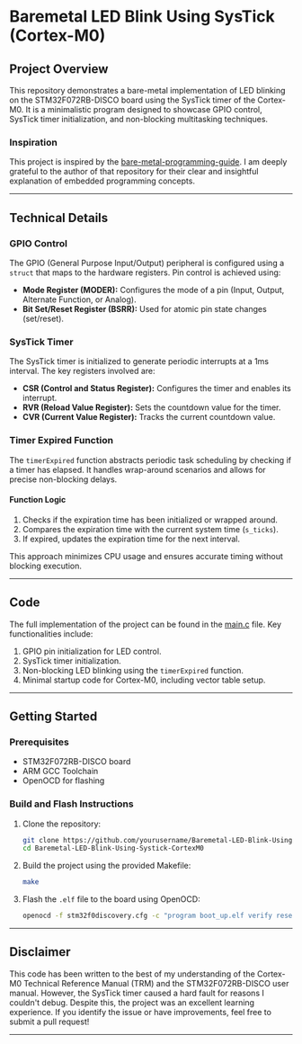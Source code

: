 # Baremetal LED Blink Using SysTick (Cortex-M0)

## Project Overview
This repository demonstrates a bare-metal implementation of LED blinking on the STM32F072RB-DISCO board using the SysTick timer of the Cortex-M0. It is a minimalistic program designed to showcase GPIO control, SysTick timer initialization, and non-blocking multitasking techniques.

### Inspiration
This project is inspired by the [bare-metal-programming-guide](https://github.com/cpq/bare-metal-programming-guide?tab=readme-ov-file). I am deeply grateful to the author of that repository for their clear and insightful explanation of embedded programming concepts.

---

## Technical Details

### GPIO Control
The GPIO (General Purpose Input/Output) peripheral is configured using a `struct` that maps to the hardware registers. Pin control is achieved using:

- **Mode Register (MODER):** Configures the mode of a pin (Input, Output, Alternate Function, or Analog).
- **Bit Set/Reset Register (BSRR):** Used for atomic pin state changes (set/reset).

### SysTick Timer
The SysTick timer is initialized to generate periodic interrupts at a 1ms interval. The key registers involved are:

- **CSR (Control and Status Register):** Configures the timer and enables its interrupt.
- **RVR (Reload Value Register):** Sets the countdown value for the timer.
- **CVR (Current Value Register):** Tracks the current countdown value.

### Timer Expired Function
The `timerExpired` function abstracts periodic task scheduling by checking if a timer has elapsed. It handles wrap-around scenarios and allows for precise non-blocking delays.

#### Function Logic
1. Checks if the expiration time has been initialized or wrapped around.
2. Compares the expiration time with the current system time (`s_ticks`).
3. If expired, updates the expiration time for the next interval.

This approach minimizes CPU usage and ensures accurate timing without blocking execution.

---

## Code
The full implementation of the project can be found in the [main.c](main.c) file. Key functionalities include:

1. GPIO pin initialization for LED control.
2. SysTick timer initialization.
3. Non-blocking LED blinking using the `timerExpired` function.
4. Minimal startup code for Cortex-M0, including vector table setup.

---

## Getting Started
### Prerequisites
- STM32F072RB-DISCO board
- ARM GCC Toolchain
- OpenOCD for flashing

### Build and Flash Instructions
1. Clone the repository:
   ```bash
   git clone https://github.com/yourusername/Baremetal-LED-Blink-Using-Systick-CortexM0.git
   cd Baremetal-LED-Blink-Using-Systick-CortexM0
   ```
2. Build the project using the provided Makefile:
   ```bash
   make
   ```
3. Flash the `.elf` file to the board using OpenOCD:
   ```bash
   openocd -f stm32f0discovery.cfg -c "program boot_up.elf verify reset exit"
   ```

---

## Disclaimer
This code has been written to the best of my understanding of the Cortex-M0 Technical Reference Manual (TRM) and the STM32F072RB-DISCO user manual. However, the SysTick timer caused a hard fault for reasons I couldn't debug. Despite this, the project was an excellent learning experience. If you identify the issue or have improvements, feel free to submit a pull request!

---

